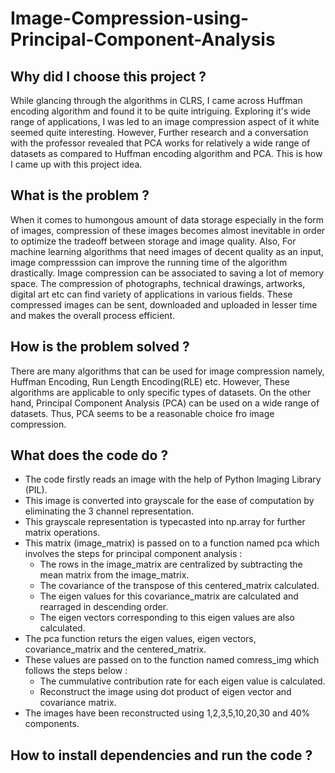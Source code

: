 # Image-Compression-using-Principal-Component-Analysis

## Why did I choose this project ?
While glancing through the algorithms in CLRS, I came across Huffman encoding algorithm and found it to be quite intriguing. Exploring it's wide range of applications, I was led to an image compression aspect of it white seemed quite interesting. However, Further research and a conversation with the professor revealed that PCA works for relatively a wide range of datasets as compared to Huffman encoding algorithm and PCA. This is how I came up with this project idea.

## What is the problem ? 
When it comes to humongous amount of data storage especially in the form of images, compression of these images becomes almost inevitable in order to optimize the tradeoff between storage and image quality. Also, For machine learning algorithms that need images of decent quality as an input, image compresssion can improve the running time of the algorithm drastically. Image compression can be associated to saving a lot of memory space. The compression of photographs, technical drawings, artworks, digital art etc can find variety of applications in various fields. These compressed images can be sent, downloaded and uploaded in lesser time and makes the overall process efficient.

## How is the problem solved ?
There are many algorithms that can be used for image compression namely, Huffman Encoding, Run Length Encoding(RLE) etc. However, These algorithms are applicable to only specific types of datasets. On the other hand, Principal Component Analysis (PCA) can be used on a wide range of datasets. Thus, PCA seems to be a reasonable choice fro image compression. 

## What does the code do ?
- The code firstly reads an image with the help of Python Imaging Library (PIL).
- This image is converted into grayscale for the ease of computation by eliminating the 3 channel representation.
- This grayscale representation is typecasted into np.array for further matrix operations.
- This matrix (image_matrix) is passed on to a function named pca which involves the steps for principal component analysis : 
  - The rows in the image_matrix are centralized by subtracting the mean matrix from the image_matrix.
  - The covariance of the transpose of this centered_matrix calculated. 
  - The eigen values for this covariance_matrix are calculated and rearraged in descending order.
  - The eigen vectors corresponding to this eigen values are also calculated.
- The pca function returs the eigen values, eigen vectors, covariance_matrix and the centered_matrix.
- These values are passed on to the function named comress_img which follows the steps below :
  -   The cummulative contribution rate for each eigen value is calculated.
  -   Reconstruct the image using dot product of eigen vector and covariance matrix.
- The images have been reconstructed using 1,2,3,5,10,20,30 and 40% components.

## How to install dependencies and run the code ?


